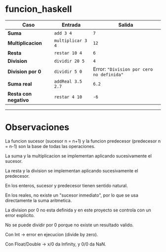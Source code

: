 # funcion_haskell


| Caso                   | Entrada           | Salida                                   |
| ---------------------- | ----------------- | ---------------------------------------- |
| **Suma**               | `add 3 4`         | `7`                                      |
| **Multiplicacion**     | `multiplicar 3 4` | `12`                                     |
| **Resta**              | `restar 10 4`     | `6`                                      |
| **Division**           | `dividir 20 5`    | `4`                                      |
| **Division por 0**     | `dividir 5 0`     | Error: `"Division por cero no definida"` |
| **Suma real**          | `addReal 3.5 2.7` | `6.2`                                    |
| **Resta con negativo** | `restar 4 10`     | `-6`                                     |


---
# Observaciones

La funcion sucesor (sucesor n = n+1) y la funcion predecesor (predecesor n = n-1) son la base de todas las operaciones.

La suma y la multiplicacion se implementan aplicando sucesivamente el sucesor.

La resta y la division se implementan aplicando sucesivamente el predecesor.

En los enteros, sucesor y predecesor tienen sentido natural.

En los reales, no existe un "sucesor inmediato", por lo que se usa directamente la suma aritmetica.

La division por 0 no esta definida y en este proyecto se controla con un error explicito.

No se puede dividir por 0 porque no existe un resultado valido.

Con Int → error en ejecucion (divide by zero).

Con Float/Double → x/0 da Infinity, y 0/0 da NaN.
